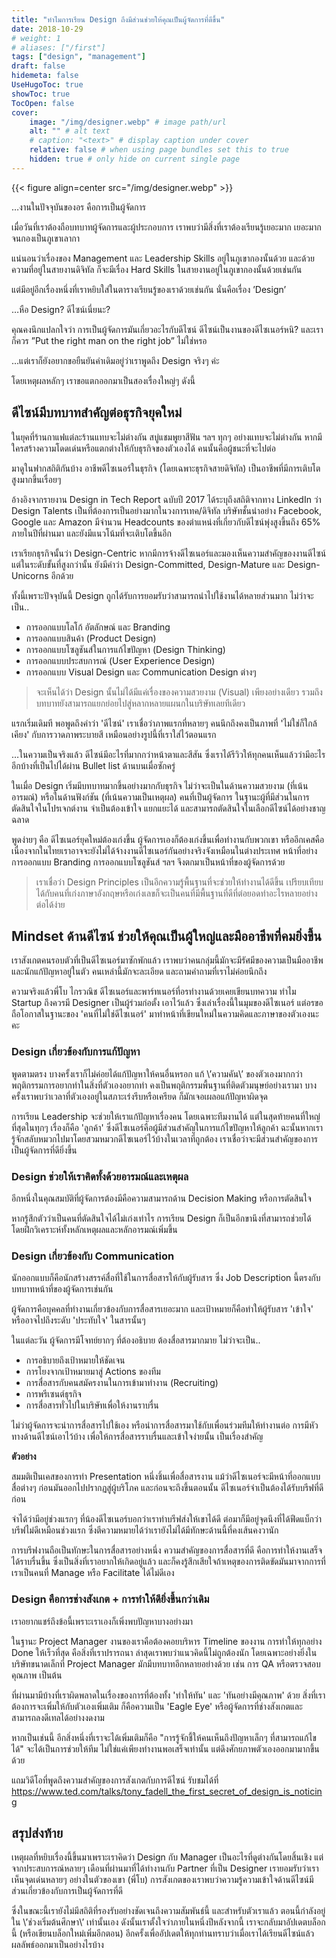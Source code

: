 ```yaml
---
title: "ทำไมการเรียน Design ถึงมีส่วนช่วยให้คุณเป็นผู้จัดการที่ดีขึ้น"
date: 2018-10-29
# weight: 1
# aliases: ["/first"]
tags: ["design", "management"]
draft: false
hidemeta: false
UseHugoToc: true
showToc: true
TocOpen: false
cover:
    image: "/img/designer.webp" # image path/url
    alt: "" # alt text
    # caption: "<text>" # display caption under cover
    relative: false # when using page bundles set this to true
    hidden: true # only hide on current single page
---
```


{{< figure align=center src="/img/designer.webp" >}}

…งานในปัจจุบันของอร คือการเป็นผู้จัดการ

เมื่อวันที่เราต้องถือบทบาทผู้จัดการและผู้ประกอบการ เราพบว่ามีสิ่งที่เราต้องเรียนรู้เยอะมาก เยอะมากจนกองเป็นภูเขาเลากา

แน่นอนว่าเรื่องของ Management และ Leadership Skills อยู่ในภูเขากองนั้นด้วย และด้วยความที่อยู่ในสายงานดิจิทัล ก็จะมีเรื่อง Hard Skills ในสายงานอยู่ในภูเขากองนั้นด้วยเช่นกัน

แต่มีอยู่อีกเรื่องหนึ่งที่เราหยิบใส่ในตารางเรียนรู้ของเราด้วยเช่นกัน นั่นคือเรื่อง ’Design’

 …หือ Design? ดีไซน์เนี่ยนะ?


คุณคงนึกแปลกใจว่า การเป็นผู้จัดการมันเกี่ยวอะไรกับดีไซน์ ดีไซน์เป็นงานของดีไซเนอร์หนิ? และเราก็ควร ”Put the right man on the right job” ไม่ใช่หรอ

…แต่เราก็ยังอยากขอยืนยันคำเดิมอยู่ว่าเราพูดถึง Design จริงๆ ค่ะ

โดยเหตุผลหลักๆ เราขอแตกออกมาเป็นสองเรื่องใหญ่ๆ ดังนี้

## ดีไซน์มีบทบาทสำคัญต่อธุรกิจยุคใหม่
ในยุคที่ร้านกาแฟแต่ละร้านแทบจะไม่ต่างกัน สบู่แชมพูยาสีฟัน ฯลฯ ทุกๆ อย่างแทบจะไม่ต่างกัน หากมีใครสร้างความโดดเด่นหรือแตกต่างให้กับธุรกิจของตัวเองได้ คนนั้นคือผู้ชนะที่จะไปต่อ

มาดูในฟากสถิติกันบ้าง อาชีพดีไซเนอร์ในธุรกิจ (โดยเฉพาะธุรกิจสายดิจิทัล) เป็นอาชีพที่มีการเติบโตสูงมากขึ้นเรื่อยๆ

อ้างอิงจากรายงาน Design in Tech Report ฉบับปี 2017 ได้ระบุถึงสถิติจากทาง LinkedIn ว่า Design Talents เป็นที่ต้องการเป็นอย่างมากในวงการเทค/ดิจิทัล บริษัทชั้นนำอย่าง Facebook, Google และ Amazon มีจำนวน Headcounts ของตำแหน่งที่เกี่ยวกับดีไซน์พุ่งสูงขึ้นถึง 65% ภายในปีที่ผ่านมา และยังมีแนวโน้มที่จะเติบโตขึ้นอีก

เราเรียกธุรกิจนั้นว่า Design-Centric หากมีการจ้างดีไซเนอร์และมองเห็นความสำคัญของงานดีไซน์ แต่ในระดับขั้นที่สูงกว่านั้น ยังมีคำว่า Design-Committed, Design-Mature และ Design-Unicorns อีกด้วย

ทั้งนี้เพราะปัจจุบันนี้ Design ถูกได้รับการยอมรับว่าสามารถนำไปใช้งานได้หลายส่วนมาก ไม่ว่าจะเป็น..
- การออกแบบโลโก้ อัตลักษณ์ และ Branding
- การออกแบบสินค้า (Product Design) 
- การออกแบบโซลูชันส์ในการแก้ไขปัญหา (Design Thinking)
- การออกแบบประสบการณ์ (User Experience Design)
- การออกแบบ Visual Design และ Communication Design ต่างๆ

> จะเห็นได้ว่า Design นั้นไม่ได้มีแค่เรื่องของความสวยงาม (Visual) เพียงอย่างเดียว
รวมถึงบทบาทยังสามารถแยกย่อยไปสู่หลากหลายแผนกในบริษัทเลยทีเดียว

แรกเริ่มเดิมที พอพูดถึงคำว่า 'ดีไซน์' เราเชื่อว่าภาพแรกที่หลายๆ คนนึกถึงคงเป็นภาพที่ 'ไม่ใช่ก็ใกล้เคียง' กับการวาดภาพระบายสี เหมือนอย่างรูปนี้ที่เราใส่ไว้ตอนแรก

…ในความเป็นจริงแล้ว ดีไซน์มีอะไรที่มากกว่าหน้าตาและสีสัน ซึ่งเราได้รีวิวให้ทุกคนเห็นแล้วว่ามีอะไรอีกบ้างที่เป็นไปได้ผ่าน Bullet list ด้านบนเมื่อซักครู่

ในเมื่อ Design เริ่มมีบทบาทมากขึ้นอย่างมากกับธุรกิจ ไม่ว่าจะเป็นในด้านความสวยงาม (ที่เน้นอารมณ์) หรือในด้านฟังก์ชัน (ที่เน้นความเป็นเหตุผล) คนที่เป็นผู้จัดการ ในฐานะผู้ที่มีส่วนในการตัดสินใจในโปรเจกต์งาน จำเป็นต้องเข้าใจ แยกแยะได้ และสามารถตัดสินใจในเลือกดีไซน์ได้อย่างชาญฉลาด

พูดง่ายๆ คือ ดีไซเนอร์ยุคใหม่ต้องเก่งขึ้น ผู้จัดการเองก็ต้องเก่งขึ้นเพื่อทำงานกับพวกเขา หรืออีกเคสคือ เนื่องจากในไทยเราอาจจะยังไม่ได้จ้างงานดีไซเนอร์กันอย่างจริงจังเหมือนในต่างประเทศ หน้าที่อย่างการออกแบบ Branding การออกแบบโซลูชันส์ ฯลฯ จึงตกมาเป็นหน้าที่ของผู้จัดการด้วย

> เราเชื่อว่า Design Principles เป็นอีกความรู้พื้นฐานที่จะช่วยให้ทำงานได้ดีขึ้น เปรียบเทียบได้กับคนที่เก่งภาษาอังกฤษหรือเก่งเลขก็จะเป็นคนที่มีพื้นฐานที่ดีที่ต่อยอดทำอะไรหลายอย่างต่อได้ง่าย

## Mindset ด้านดีไซน์ ช่วยให้คุณเป็นผู้ใหญ่และมืออาชีพที่คมยิ่งขึ้น

เราสังเกตคนรอบตัวที่เป็นดีไซเนอร์มาซักพักแล้ว เราพบว่าคนกลุ่มนี้มักจะมีรัศมีของความเป็นมืออาชีพและนักแก้ปัญหาอยู่ในตัว คนเหล่านี้มักจะละเอียด และถามคำถามที่เราไม่ค่อยนึกถึง

ความจริงแล้วพี่โบ ไกรวณิช ดีไซเนอร์และพาร์ทเนอร์ที่อรทำงานด้วยเคยเขียนบทความ ทำไม Startup ถึงควรมี Designer เป็นผู้ร่วมก่อตั้ง เอาไว้แล้ว ซึ่งเล่าเรื่องนี้ในมุมของดีไซเนอร์ แต่อรขอถือโอกาสในฐานะของ 'คนที่ไม่ใช่ดีไซเนอร์' มาทำหน้าที่เขียนใหม่ในความคิดและภาษาของตัวเองนะคะ 

### Design เกี่ยวข้องกับการแก้ปัญหา

พูดตามตรง บางครั้งเราก็ไม่ค่อยได้แก้ปัญหาให้คนอื่นหรอก แก้ \’ความคัน\’ ของตัวเองมากกว่า พฤติกรรมการอยากทำในสิ่งที่ตัวเองอยากทำ คงเป็นพฤติกรรมพื้นฐานที่ติดตัวมนุษย์อย่างเรามา บางครั้งเราพบว่าเวลาที่ตัวเองอยู่ในสภาะเร่งรีบหรือเครียด ก็มักเจอเผลอแก้ปัญหาผิดจุด

การเรียน Leadership จะช่วยให้เราแก้ปัญหาเรื่องคน โดยเฉพาะทีมงานได้ แต่ในสุดท้ายคนที่ใหญ่ที่สุดในทุกๆ เรื่องก็คือ 'ลูกค้า' ซึ่งดีไซเนอร์คือผู้มีส่วนสำคัญในการแก้ไขปัญหาให้ลูกค้า ฉะนั้นหากเรารู้จักสลับหมวกไปมาโดยสวมหมวกดีไซเนอร์ไว้บ้างในเวลาที่ถูกต้อง เราเชื่อว่าจะมีส่วนสำคัญของการเป็นผู้จัดการที่ดียิ่งขึ้น 

### Design ช่วยให้เราคิดทั้งด้วยอารมณ์และเหตุผล

อีกหนึ่งในคุณสมบัติที่ผู้จัดการต้องมีคือความสามารถด้าน Decision Making หรือการตัดสินใจ

หากรู้สึกตัวว่าเป็นคนที่ตัดสินใจได้ไม่เก่งเท่าไร การเรียน Design ก็เป็นอีกขานึงที่สามารถช่วยได้ โดยฝึกวิเคราะห์ทั้งหลักเหตุผลและหลักอารมณ์เพิ่มขึ้น

### Design เกี่ยวข้องกับ Communication

นักออกแบบก็คือนักสร้างสรรค์สื่อที่ใช้ในการสื่อสารให้กับผู้รับสาร ซึ่ง Job Description นี้ตรงกับบทบาทหน้าที่ของผู้จัดการเช่นกัน

ผู้จัดการคือบุคคลที่ทำงานเกี่ยวข้องกับการสื่อสารเยอะมาก และเป้าหมายก็คือทำให้ผู้รับสาร 'เข้าใจ' หรืออาจไปถึงระดับ 'ประทับใจ' ในสารนั้นๆ

ในแต่ละวัน ผู้จัดการมีโจทย์ยากๆ ที่ต้องอธิบาย ต้องสื่อสารมากมาย ไม่ว่าจะเป็น..
- การอธิบายถึงเป้าหมายให้ชัดเจน
- การโยงจากเป้าหมายมาสู่ Actions ของทีม
- การสื่อสารกับคนสมัครงานในการเข้ามาทำงาน (Recruiting)
- การพรีเซนต์ธุรกิจ
- การสื่อสารทั่วไปในบริษัทเพื่อให้งานราบรื่น

ไม่ว่าผู้จัดการจะนำการสื่อสารไปใช้เอง หรือนำการสื่อสารมาใช้กับเพื่อนร่วมทีมให้ทำงานต่อ การมีหัวทางด้านดีไซน์เอาไว้บ้าง เพื่อให้การสื่อสารราบรื่นและเข้าใจง่ายนั้น เป็นเรื่องสำคัญ

**ตัวอย่าง**

สมมติเป็นเคสของการทำ Presentation หนึ่งชิ้นเพื่อสื่อสารงาน แม้ว่าดีไซเนอร์จะมีหน้าที่ออกแบบสื่อต่างๆ ก่อนมันออกไปปรากฏสู่ผู้บริโภค และก่อนจะถึงขึ้นตอนนั้น ดีไซเนอร์จำเป็นต้องได้รับบรีฟที่ดีก่อน

จำได้ว่ามีอยู่ช่วงแรกๆ ที่น้องดีไซเนอร์บอกว่าเราทำบรีฟส่งให้เขาได้ดี ต่อมาก็มีอยู่จุดนึงที่ได้ฟีดแบ็กว่าบรีฟไม่ดีเหมือนช่วงแรก ซึ่งตีความหมายได้ว่าเรายังไม่ได้มีทักษะด้านนี้ที่คงเส้นคงวานัก

การบรีฟงานถือเป็นทักษะในการสื่อสารอย่างหนึ่ง ความสำคัญของการสื่อสารที่ดี คือการทำให้งานเสร็จได้ราบรื่นขึ้น ซึ่งเป็นสิ่งที่เราอยากให้เกิดอยู่แล้ว และก็คงรู้สึกเสียใจถ้าเหตุของการติดขัดมันมาจากการที่เราเป็นคนที่ Manage หรือ Facilitate ได้ไม่ดีเอง

### Design คือการช่างสังเกต + การทำให้ดียิ่งขึ้นกว่าเดิม

เราอยากแชร์ถึงข้อนี้เพราะเราเองก็เพิ่งพบปัญหาบางอย่างมา

ในฐานะ Project Manager งานของเราคือต้องคอยบริหาร Timeline ของงาน การทำให้ทุกอย่าง Done ให้เร็วที่สุด คือสิ่งที่เราปรารถนา ล่าสุดเราพบว่าแนวคิดนี้ไม่ถูกต้องนัก โดยเฉพาะอย่างยิ่งในบริษัทขนาดเล็กที่ Project Manager มักมีบทบาทอีกหลายอย่างด้วย เช่น การ QA หรือตรวจสอบคุณภาพ เป็นต้น

ที่ผ่านมามีบ้างที่เราผิดพลาดในเรื่องของการที่ต้องทั้ง 'ทำให้ทัน' และ 'ทันอย่างมีคุณภาพ' ด้วย สิ่งที่เราต้องการจะเพิ่มให้กับตัวเองเพิ่มเติม ก็คือความเป็น 'Eagle Eye' หรือผู้จัดการที่ช่างสังเกตและสามารถลงดีเทลได้อย่างงดงาม

หากเป็นเช่นนี้ อีกสิ่งหนึ่งที่เราจะได้เพิ่มเติมก็คือ "การรู้จักชี้ให้คนเห็นถึงปัญหาเล็กๆ ที่สามารถแก้ไขได้" จะได้เป็นการช่วยให้ทีม ไม่ใช่แค่เพียงทำงานพอเสร็จเท่านั้น แต่ดึงศักยภาพตัวเองออกมามากขึ้นด้วย

แถมวิดีโอที่พูดถึงความสำคัญของการสังเกตกับการดีไซน์ รับชมได้ที่
https://www.ted.com/talks/tony_fadell_the_first_secret_of_design_is_noticing

## สรุปส่งท้าย

เหตุผลที่หยิบเรื่องนี้ขึ้นมาเพราะเราคิดว่า Design กับ Manager เป็นอะไรที่ดูต่างกันโดยสิ้นเชิง แต่จากประสบการณ์หลายๆ เดือนที่ผ่านมาที่ได้ทำงานกับ Partner ที่เป็น Designer เรายอมรับว่าเราเห็นจุดเด่นหลายๆ อย่างในตัวของเขา (พี่โบ) การสังเกตของเราพบว่าความรู้ความเข้าใจด้านดีไซน์มีส่วนเกี่ยวข้องกับการเป็นผู้จัดการที่ดี 

ซึ่งในขณะนี้เรายังไม่มีสถิติที่รองรับอย่างชัดเจนถึงความสัมพันธ์นี้ และสำหรับตัวเราแล้ว ตอนนี้กำลังอยู่ใน \’ช่วงเริ่มต้นศึกษา\’ เท่านั้นเอง ดังนั้นเราตั้งใจว่าภายในหนึ่งปีหลังจากนี้ เราจะกลับมาอัปเดตบล็อกนี้ (หรือเขียนบล็อกใหม่เพิ่มอีกตอน) อีกครั้งเพื่ออัปเดตให้ทุกท่านทราบว่าเมื่อเราได้เรียนดีไซน์แล้วผลลัพธ์ออกมาเป็นอย่างไรบ้าง


